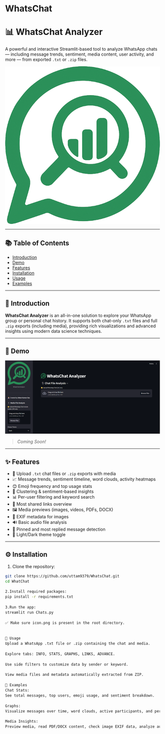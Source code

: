 # WhatsChat

# 📊 WhatsChat Analyzer

A powerful and interactive Streamlit-based tool to analyze WhatsApp chats — including message trends, sentiment, media content, user activity, and more — from exported `.txt` or `.zip` files.

![Logo](icon.png)

---

## 📚 Table of Contents

- [Introduction](#introduction)
- [Demo](#demo)
- [Features](#features)
- [Installation](#installation)
- [Usage](#usage)
- [Examples](#examples)

---

## 📌 Introduction

**WhatsChat Analyzer** is an all-in-one solution to explore your WhatsApp group or personal chat history. It supports both chat-only `.txt` files and full `.zip` exports (including media), providing rich visualizations and advanced insights using modern data science techniques.

---

## 🎥 Demo
![Logo](Demo.png)
> *Coming Soon!*  


---

## ✨ Features

- 📁 Upload `.txt` chat files or `.zip` exports with media
- 📈 Message trends, sentiment timeline, word clouds, activity heatmaps
- 😊 Emoji frequency and top usage stats
- 🧠 Clustering & sentiment-based insights
- 📊 Per-user filtering and keyword search
- 🔗 Most shared links overview
- 🖼️ Media previews (images, videos, PDFs, DOCX)
- 🧾 EXIF metadata for images
- 🔊 Basic audio file analysis
- 📌 Pinned and most replied message detection
- 🌙 Light/Dark theme toggle

---

## ⚙️ Installation

1. Clone the repository:
```bash
git clone https://github.com/uttam9379/WhatsChat.git
cd WhatChat

2.Install required packages:
pip install -r requirements.txt

3.Run the app:
streamlit run Chats.py

✅ Make sure icon.png is present in the root directory.


🚀 Usage
Upload a WhatsApp .txt file or .zip containing the chat and media.

Explore tabs: INFO, STATS, GRAPHS, LINKS, ADVANCE.

Use side filters to customize data by sender or keyword.

View media files and metadata automatically extracted from ZIP.

🧪 Examples
Chat Stats:
See total messages, top users, emoji usage, and sentiment breakdown.

Graphs:
Visualize messages over time, word clouds, active participants, and per-user sentiment.

Media Insights:
Preview media, read PDF/DOCX content, check image EXIF data, analyze audio lengths.
